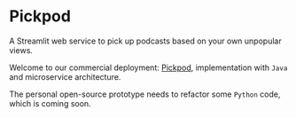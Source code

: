 # Pickpod

A Streamlit web service to pick up podcasts based on your own unpopular views.

Welcome to our commercial deployment: [Pickpod](https://pickpod.shixiangcap.com/welcome), implementation with `Java` and microservice architecture.

The personal open-source prototype needs to refactor some `Python` code, which is coming soon.
